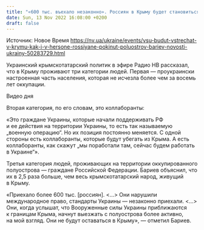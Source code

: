 ```yaml
---
title: "«600 тыс. въехало незаконно». Россиян в Крыму будет становиться все меньше, чем ближе ВСУ будут подходить к полуострову — член Меджлиса"
date: Sun, 13 Nov 2022 16:08:00 +0200
draft: false
---
```

Источник: Новое Время https://nv.ua/ukraine/events/vsu-budut-vstrechat-v-krymu-kak-i-v-hersone-rossiyane-pokinut-poluostrov-bariev-novosti-ukrainy-50283729.html


Украинский крымскотатарский политик в эфире Радио НВ рассказал, что в Крыму проживают три категории людей. Первая — проукраински настроенная часть населения, которая не исчезла более чем за восемь лет оккупации.

 Видео дня   

Вторая категория, по его словам, это коллаборанты:

«Это граждане Украины, которые начали поддерживать РФ и ее действия на территории Украины, то есть так называемую „военную операцию“. Но их позиция постоянно меняется. С одной стороны есть коллаборанты, которые будут убегать из Крыма. А есть коллаборанты, как скажут „мы поработали там, сейчас будем работать в Украине“».

Третья категория людей, проживающих на территории оккупированного полуострова — граждане Российской Федерации. Бариев объяснил, что их в 2,5 раза больше, чем весь крымскотатарский народ, живущий в Крыму.

«Приехало более 600 тыс. [россиян]. <...> Они нарушили международное право, стандарты Украины — незаконно приехали. <...> Они, когда услышат, что Вооруженные силы Украины приближаются к границам Крыма, начнут выезжать с полуострова более активно, на мой взгляд. Они не будут оставаться в Крыму», — отметил Бариев.
